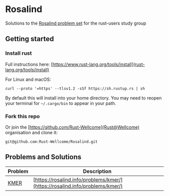 # Rosalind
Solutions to the [Rosalind problem set](https://rosalind.info/problems/list-view/) for the rust-users study group

## Getting started

### Install rust

Full instructions here: [https://www.rust-lang.org/tools/install](rust-lang.org/tools/install)

For Linux and macOS:

```
curl --proto '=https' --tlsv1.2 -sSf https://sh.rustup.rs | sh
```

By default this will install into your home directory. You may need to reopen your terminal for `~/.cargo/bin` to appear in your path.

### Fork this repo

Or join the [https://github.com/Rust-Wellcome](Rust@Wellcome) organisation and clone it:

```
git@github.com:Rust-Wellcome/Rosalind.git
```

## Problems and Solutions

| Problem | Description |
| ------- | ----------- |
| [KMER](KMER) | [https://rosalind.info/problems/kmer/](https://rosalind.info/problems/kmer/) |
